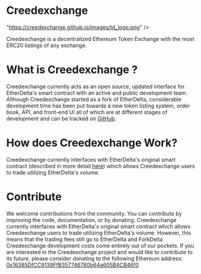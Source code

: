 


# Creedexchange
"https://creedexchange.github.io/images/td_logo.png" />


Creedexchange is a decentralized Ethereum Token Exchange with the most ERC20 listings of any exchange.


# What is Creedexchange ?
Creedexchange currently acts as an open source, updated interface for EtherDelta's smart contract with an active and public development team. Although Creedexchange started as a fork of EtherDelta, considerable development time has been put towards a new token listing system, order book, API, and front-end UI all of which are at different stages of development and can be tracked on [GitHub](https://github.com/Creedexchange). 


# How does Creedexchange  Work?
Creedexchange currently interfaces with EtherDelta's original smart contract (described in more detail [here](https://www.reddit.com/r/EtherDelta/comments/6kdiyl/smart_contract_overview/)) which allows Creedexchange users to trade utilizing EtherDelta's volume.

# Contribute
We welcome contributions from the community. You can contribute by improving the code, documentation, or by donating. 
 Creedexchange currently interfaces with EtherDelta's original smart contract which allows Creedexchange  users to trade utilizing EtherDelta's volume. However, this means that the trading fees still go to EtherDelta and ForkDelta Creedexchange development costs come entirely out of our pockets. If you are interested in the  Creedexchange project and would like to contribute to its future, please consider donating to the following Ethereum address: <a href="https://etherscan.io/address/0x16385DfCC9139FfB357746780b64a605B4CB46f0">0x16385DfCC9139FfB357746780b64a605B4CB46f0</a>
